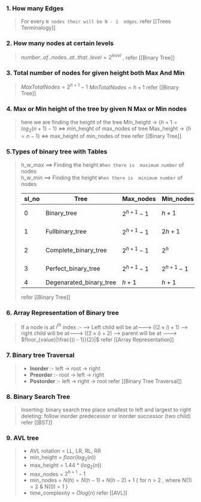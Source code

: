### 1. How many Edges

>For every `N nodes their will be N - 1  edges`. refer [[Trees Terminalogy]]

### 2.   How many nodes at certain levels
>   $number..of..nodes..at..that..level = 2 ^ {level}$ . refer [[Binary Tree]]

### 3. Total number of nodes for given height both Max And Min
>$MaxTotalNodes = 2^{h+1}-1$
>$MinTotalNodes = h+1$ 
>refer [[Binary Tree]]

### 4. Max or Min height of the tree by given N Max or Min nodes
> here we are finding the height of the tree 
> Min_height -> {$h+1 = log_2(n+1) - 1$}  <=> min_height of max_nodes of tree
> Max_height -> {$h=n-1$} <=> max_height of min_nodes of tree
> refer [[Binary Tree]]

### 5.Types of binary tree with Tables
>
>h_w_max ==> Finding the height `When there is  maximum number` of nodes  
>h_w_min ==> Finding the height `When there is  minimum number` of nodes
>
>|sl_no|Tree|Max_nodes|Min_nodes|h_w_max|h_w_min|
>|-|----|------------|-----------|------------------|-----------------|
>|0|Binary_tree|$2^{h+1}-1$|$h+1$|$log_2(n+1) - 1$|$n-1$ |
>|1|Fullbinary_tree|$2^{h+1}-1$|$2h+1$|$log_2(n+1) - 1$|$(n-1)/2$ |
>|2|Complete_binary_tree|$2^{h+1}-1$|$2^h$|$log_2(n+1) - 1$|$log_2(n)$|
>|3|Perfect_binary_tree|$2^{h+1}-1$|$2^{h+1}-1$|$log_2(n+1) - 1$|$log_2(n+1) - 1$|
>|4|Degenarated_binary_tree|$h+1$|$h+1$|$n-1$ |$n-1$ |
>refer [[Binary Tree]]

### 6. Array Representation of Binary tree 
>If a node is at $i^{th}$ index :-
--> Left child will be at---> $((2\times i)+1)$
--> right child will be at---> $((2\times i)+2)$
--> parent will be at ---> $floor_{value}|\frac{(i - 1)}{2}|$
>refer [[Array Representation]]

### 7. Binary tree Traversal
>- **Inorder** :- left -> root -> right
>- **Preorder** :- root -> left -> right
>- **Postorder** :- left -> right -> root
>refer [[Binary Tree Traversal]]

### 8. Binary Search Tree
> Inserting: binary search tree place smallest to left and largest to right
> deleting: follow inorder predecessor or inorder successor (two child)
> refer [[BST]]

### 9. AVL tree

>- AVL rotation = LL, LR, RL, RR
>- min_height = $floor(log_2(n))$  
>- max_height =  $1.44 * (log_2(n))$
>- max_nodes = $2^{h+1} - 1$
>- min_nodes = $N(h) = N(h-1)+N(h-2)+1$        { for n > 2 , where N(1) = 2 & N(0) = 1 } 
>- time_complexity = $Olog(n)$
>refer [[AVL]]
